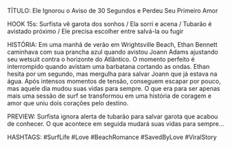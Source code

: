 TÍTULO: Ele Ignorou o Aviso de 30 Segundos e Perdeu Seu Primeiro Amor

HOOK 15s:
Surfista vê garota dos sonhos / Ela sorri e acena / Tubarão é avistado próximo / Ele precisa escolher entre salvá-la ou fugir

HISTÓRIA:
Em uma manhã de verão em Wrightsville Beach, Ethan Bennett caminhava com sua prancha azul quando avistou Joann Adams ajustando seu wetsuit contra o horizonte do Atlântico. O momento perfeito é interrompido quando avistam uma barbatana cortando as ondas. Ethan hesita por um segundo, mas mergulha para salvar Joann que já estava na água. Após intensos momentos de tensão, conseguem escapar por pouco, mas aquele dia mudou suas vidas para sempre. O que era para ser apenas mais uma sessão de surf se transformou em uma história de coragem e amor que uniu dois corações pelo destino.

PREVIEW:
Surfista ignora alerta de tubarão para salvar garota que acabou de conhecer. O que acontece em seguida mudará suas vidas para sempre...

HASHTAGS:
#SurfLife #Love #BeachRomance #SavedByLove #ViralStory